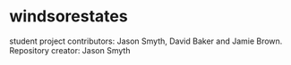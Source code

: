 # windsorestates
student project contributors: Jason Smyth, David Baker and Jamie Brown.  Repository creator: Jason Smyth
